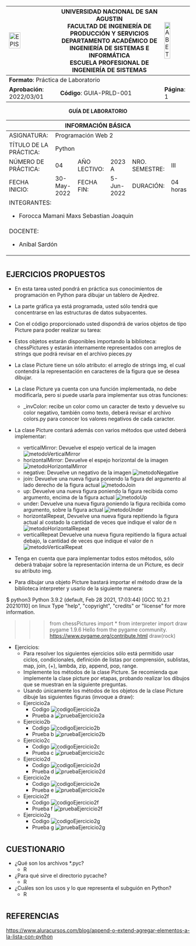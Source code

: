 <div align="center">
<table>
    <theader>
        <tr>
            <td><img "https://github.com/rescobedoq/pw2/blob/main/epis.png?raw=true" alt="EPIS" style="width:50%; height:auto"/></td>
            <th>
                <span style="font-weight:bold;">UNIVERSIDAD NACIONAL DE SAN AGUSTIN</span><br />
                <span style="font-weight:bold;">FACULTAD DE INGENIERÍA DE PRODUCCIÓN Y SERVICIOS</span><br />
                <span style="font-weight:bold;">DEPARTAMENTO ACADÉMICO DE INGENIERÍA DE SISTEMAS E INFORMÁTICA</span><br />
                <span style="font-weight:bold;">ESCUELA PROFESIONAL DE INGENIERÍA DE SISTEMAS</span>
            </th>
            <td><img src="https://github.com/rescobedoq/pw2/blob/main/abet.png?raw=true" alt="ABET" style="width:50%; height:auto"/></td>
        </tr>
    </theader>
    <tbody>
        <tr><td colspan="3"><span style="font-weight:bold;">Formato</span>: Práctica de Laboratorio</td></tr>
        <tr><td><span style="font-weight:bold;">Aprobación</span>:  2022/03/01</td><td><span style="font-weight:bold;">Código</span>: GUIA-PRLD-001</td><td><span style="font-weight:bold;">Página</span>: 1</td></tr>
    </tbody>
</table>
</div>

<div align="center">
<span style="font-weight:bold;">GUÍA DE LABORATORIO</span><br />
</div>


<table>
<theader>
<tr><th colspan="6">INFORMACIÓN BÁSICA</th></tr>
</theader>
<tbody>
<tr><td>ASIGNATURA:</td><td colspan="5">Programación Web 2</td></tr>
<tr><td>TÍTULO DE LA PRÁCTICA:</td><td colspan="5">Python</td></tr>
<tr>
<td>NÚMERO DE PRÁCTICA:</td><td>04</td><td>AÑO LECTIVO:</td><td>2023 A</td><td>NRO. SEMESTRE:</td><td>III</td>
</tr>
<tr>
<td>FECHA INICIO:</td><td>30-May-2022</td><td>FECHA FIN:</td><td>5-Jun-2022</td><td>DURACIÓN:</td><td>04 horas</td>
</tr>
<tr><td colspan="6">INTEGRANTES:
    <ul>
        <li>Forocca Mamani Maxs Sebastian Joaquin</li>
    </ul>
</td>
</<tr>
<tr><td colspan="6">DOCENTE:
<ul>
<li>Aníbal Sardón</li>
</ul>
</td>
</<tr>
</tdbody>
</table>


#


## EJERCICIOS PROPUESTOS
- En esta tarea usted pondrá en práctica sus conocimientos de programación en Python para dibujar un tablero de Ajedrez.

- La parte gráfica ya está programada, usted sólo tendrá que concentrarse en las estructuras de datos subyacentes.

- Con el código proporcionado usted dispondrá de varios objetos de tipo Picture para poder realizar su tarea:

- Estos objetos estarán disponibles importando la biblioteca: chessPictures y estarán internamente representados con arreglos de strings que podrá revisar en el archivo pieces.py

- La clase Picture tiene un sólo atributo: el arreglo de strings img, el cual contendrá la representación en caracteres de la figura que se desea dibujar.

- La clase Picture ya cuenta con una función implementada, no debe modificarla, pero si puede usarla para implementar sus otras funciones: 
  - _invColor: recibe un color como un caracter de texto y devuelve su color negativo, también como texto, deberá revisar el archivo colors.py para conocer los valores negativos de cada caracter.
- La clase Picture contará además con varios métodos que usted deberá implementar:
  - verticalMirror: Devuelve el espejo vertical de la imagen
  ![metodoVerticalMirror](imagenes/metodoVerticalMirror.png)
  - horizontalMirror: Devuelve el espejo horizontal de la imagen
  ![metodoHorizontalMirror](imagenes/metodoHorizontalMirror.png)
  - negative: Devuelve un negativo de la imagen
  ![metodoNegative](imagenes/metodoNegative.png)
  - join: Devuelve una nueva figura poniendo la figura del argumento al lado derecho de la figura actual
  ![metodoJoin](imagenes/metodoJoin.png)
  - up: Devuelve una nueva figura poniendo la figura recibida como argumento, encima de la figura actual
  ![metodoUp](imagenes/metodoUp.png)
  - under: Devuelve una nueva figura poniendo la figura recibida como argumento, sobre la figura actual
  ![metodoUnder](imagenes/metodoUnder.png)
  - horizontalRepeat, Devuelve una nueva figura repitiendo la figura actual al costado la cantidad de veces que indique el valor de n
  ![metodoHorizontalRepeat](imagenes/metodoHorizontalRepeat.png)
  - verticalRepeat Devuelve una nueva figura repitiendo la figura actual debajo, la cantidad de veces que indique el valor de n
  ![metodoVerticalRepeat](imagenes/metodoVerticalRepeat.png)
- Tenga en cuenta que para implementar todos estos métodos, sólo deberá trabajar sobre la representación interna de un Picture, es decir su atributo img.

- Para dibujar una objeto Picture bastará importar el método draw de la biblioteca interpreter y usarlo de la siguiente manera:

$ python3
Python 3.9.2 (default, Feb 28 2021, 17:03:44) 
[GCC 10.2.1 20210110] on linux
Type "help", "copyright", "credits" or "license" for more information.

>>> from chessPictures import *
>>> from interpreter import draw
pygame 1.9.6
Hello from the pygame community. https://www.pygame.org/contribute.html
>>> draw(rock)

- Ejercicios:
  - Para resolver los siguientes ejercicios sólo está permitido usar ciclos, condicionales, definición de listas por comprensión, sublistas, map, join, (+), lambda, zip, append, pop, range.
  - Implemente los métodos de la clase Picture. Se recomienda que implemente la clase picture por etapas, probando realizar los dibujos que se muestran en la siguiente preguntas.
  - Usando únicamente los métodos de los objetos de la clase Picture dibuje las siguientes figuras (invoque a draw):
  - Ejercicio2a
    - Codigo
    ![codigoEjercicio2a](imagenes/codigoEjercicio2a.png)
    - Prueba a
    ![pruebaEjercicio2a](imagenes/pruebaEjercicio2a.png)
  - Ejercicio2b
    - Codigo
    ![codigoEjercicio2b](imagenes/codigoEjercicio2b.png)
    - Prueba b
    ![pruebaEjercicio2b](imagenes/pruebaEjercicio2b.png)
  - Ejercicio2c
    - Codigo
    ![codigoEjercicio2c](imagenes/codigoEjercicio2c.png)
    - Prueba c
    ![pruebaEjercicio2c](imagenes/pruebaEjercicio2c.png)
  - Ejercicio2d
    - Codigo
    ![codigoEjercicio2d](imagenes/codigoEjercicio2d.png)
    - Prueba d
    ![pruebaEjercicio2d](imagenes/pruebaEjercicio2d.png)
  - Ejercicio2e
    - Codigo
    ![codigoEjercicio2e](imagenes/codigoEjercicio2e.png)
    - Prueba e
    ![pruebaEjercicio2e](imagenes/pruebaEjercicio2e.png)
  - Ejercicio2f
    - Codigo
    ![codigoEjercicio2f](imagenes/codigoEjercicio2f.png)
    - Prueba f
    ![pruebaEjercicio2f](imagenes/pruebaEjercicio2f.png)
  - Ejercicio2g
    - Codigo
    ![codigoEjercicio2g](imagenes/codigoEjercicio2g.png)
    - Prueba g
    ![pruebaEjercicio2g](imagenes/pruebaEjercicio2g.png)
#

## CUESTIONARIO
- ¿Qué son los archivos *.pyc?
  - R
- ¿Para qué sirve el directorio pycache?
  - R
- ¿Cuáles son los usos y lo que representa el subguión en Python?
  - R
#

## REFERENCIAS
https://www.aluracursos.com/blog/append-o-extend-agregar-elementos-a-la-lista-con-python 
#
